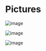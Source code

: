 # Pictures

![image](https://github.com/timurgepard/Pictures/assets/13238473/a267238f-c996-43c1-9739-91dcbeadf3da)

![image](https://github.com/timurgepard/Pictures/assets/13238473/9ec11eab-d119-46dd-a491-44db9d7552f3)

![image](https://github.com/timurgepard/Pictures/assets/13238473/acf047ee-224f-4ee0-9868-5dbb8506350a)



